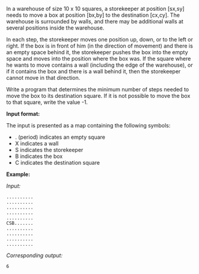 In a warehouse of size 10 x 10 squares, a storekeeper at position \[sx,sy\] needs to move a box at position \[bx,by\] to the destination \[cx,cy\]. The warehouse is surrounded by walls, and there may be additional walls at several positions inside the warehouse.

In each step, the storekeeper moves one position up, down, or to the left or right. If the box is in front of him (in the direction of movement) and there is an empty space behind it, the storekeeper pushes the box into the empty space and moves into the position where the box was. If the square where he wants to move contains a wall (including the edge of the warehouse), or if it contains the box and there is a wall behind it, then the storekeeper cannot move in that direction.

Write a program that determines the minimum number of steps needed to move the box to its destination square. If it is not possible to move the box to that square, write the value -1.

**Input format:**

The input is presented as a map containing the following symbols:

-   . (period) indicates an empty square
-   X indicates a wall
-   S indicates the storekeeper
-   B indicates the box
-   C indicates the destination square

**Example:**

_Input:_

```
..........
..........
..........
..........
..........
CSB.......
..........
..........
..........
..........
```

_Corresponding output:_

```
6
```